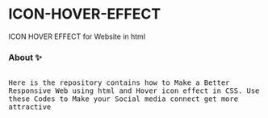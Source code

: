 # ICON-HOVER-EFFECT
ICON HOVER EFFECT for Website in html

### About ✨
<samp><br> Here is the repository contains how to Make a Better Responsive Web using html and Hover icon effect in CSS. Use these Codes to Make your Social media connect get more attractive</samp></br>
